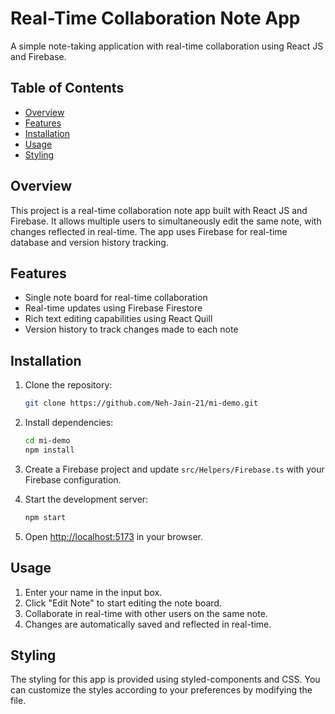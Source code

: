 # Real-Time Collaboration Note App

A simple note-taking application with real-time collaboration using React JS and Firebase.

## Table of Contents

-   [Overview](#overview)
-   [Features](#features)
-   [Installation](#installation)
-   [Usage](#usage)
-   [Styling](#styling)

## Overview

This project is a real-time collaboration note app built with React JS and Firebase. It allows multiple users to simultaneously edit the same note, with changes reflected in real-time. The app uses Firebase for real-time database and version history tracking.

## Features

-   Single note board for real-time collaboration
-   Real-time updates using Firebase Firestore
-   Rich text editing capabilities using React Quill
-   Version history to track changes made to each note

## Installation

1. Clone the repository:

    ```bash
    git clone https://github.com/Neh-Jain-21/mi-demo.git
    ```

2. Install dependencies:

    ```bash
    cd mi-demo
    npm install
    ```

3. Create a Firebase project and update `src/Helpers/Firebase.ts` with your Firebase configuration.

4. Start the development server:

    ```bash
    npm start
    ```

5. Open [http://localhost:5173](http://localhost:5173) in your browser.

## Usage

1. Enter your name in the input box.
2. Click "Edit Note" to start editing the note board.
3. Collaborate in real-time with other users on the same note.
4. Changes are automatically saved and reflected in real-time.

## Styling

The styling for this app is provided using styled-components and CSS. You can customize the styles according to your preferences by modifying the file.

